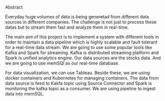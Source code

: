 Abstract

Everyday huge volumes of data is being generetad from different data sources in different companies. The challenge is not just to process these datas but to stream them fast and analyze them in real-time.

The main aim of this project is to implement a system with different tools in order to maintain a data pipeline which is highly scalable and fault tolerant for a real-time data stream. We are going to use some popular tools like Kafka and Spark for streaming. Kafka is distributed streaming platform and Spark is unified analytics engine. Our data sources are the stocks data. And we are going to use memSQl as our real-time database. 

For data visualization, we can use Tableau. Beside these, we are using docker containers and Kubernetes for managing containers. The data from data source is feed to Kakfa topic using Source Connector and Spark is monitoring the kafka topic as a consumer. We are using pipeline to ingest data into memSQL.








